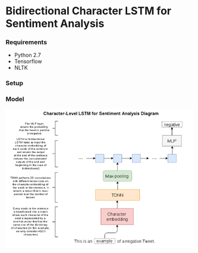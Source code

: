 # Bidirectional Character LSTM for Sentiment Analysis 

### Requirements
- Python 2.7
- Tensorflow
- NLTK

### Setup

### Model

![](charlstm_diagram.png)



